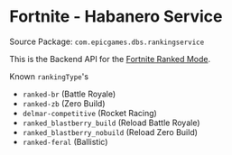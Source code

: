 # Fortnite - Habanero Service

Source Package: `com.epicgames.dbs.rankingservice`

This is the Backend API for the [Fortnite Ranked Mode](https://www.fortnite.com/news/fortnite-ranked-play-is-coming-to-battle-royale-and-zero-build).

Known `rankingType`'s

- `ranked-br` (Battle Royale)
- `ranked-zb` (Zero Build)
- `delmar-competitive` (Rocket Racing)
- `ranked_blastberry_build` (Reload Battle Royale)
- `ranked_blastberry_nobuild` (Reload Zero Build)
- `ranked-feral` (Ballistic)
